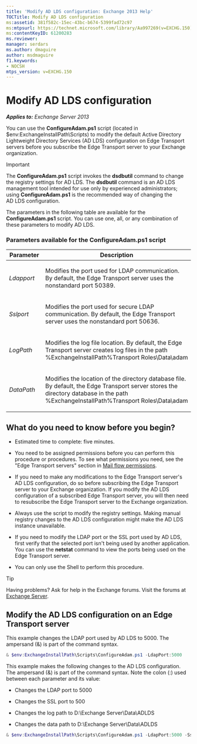 ```yaml
---
title: 'Modify AD LDS configuration: Exchange 2013 Help'
TOCTitle: Modify AD LDS configuration
ms:assetid: 381f582c-15ec-43bc-b674-5399fad72c97
ms:mtpsurl: https://technet.microsoft.com/library/Aa997269(v=EXCHG.150)
ms:contentKeyID: 61200283
ms.reviewer: 
manager: serdars
ms.author: dmaguire
author: msdmaguire
f1.keywords:
- NOCSH
mtps_version: v=EXCHG.150
---
```


# Modify AD LDS configuration

_**Applies to:** Exchange Server 2013_

You can use the **ConfigureAdam.ps1** script (located in $env:ExchangeInstallPath\\Scripts) to modify the default Active Directory Lightweight Directory Services (AD LDS) configuration on Edge Transport servers before you subscribe the Edge Transport server to your Exchange organization.

> [!IMPORTANT]
> The <STRONG>ConfigureAdam.ps1</STRONG> script invokes the <STRONG>dsdbutil</STRONG> command to change the registry settings for AD&nbsp;LDS. The <STRONG>dsdbutil</STRONG> command is an AD&nbsp;LDS management tool intended for use only by experienced administrators; using <STRONG>ConfigureAdam.ps1</STRONG> is the recommended way of changing the AD&nbsp;LDS configuration.

The parameters in the following table are available for the **ConfigureAdam.ps1** script. You can use one, all, or any combination of these parameters to modify AD LDS.

### Parameters available for the ConfigureAdam.ps1 script

<table>
<colgroup>
<col style="width: 50%" />
<col style="width: 50%" />
</colgroup>
<thead>
<tr class="header">
<th>Parameter</th>
<th>Description</th>
</tr>
</thead>
<tbody>
<tr class="odd">
<td><p><em>Ldapport</em></p></td>
<td><p>Modifies the port used for LDAP communication. By default, the Edge Transport server uses the nonstandard port 50389.</p></td>
</tr>
<tr class="even">
<td><p><em>Sslport</em></p></td>
<td><p>Modifies the port used for secure LDAP communication. By default, the Edge Transport server uses the nonstandard port 50636.</p></td>
</tr>
<tr class="odd">
<td><p><em>LogPath</em></p></td>
<td><p>Modifies the log file location. By default, the Edge Transport server creates log files in the path %ExchangeInstallPath%Transport Roles\Data\adam</p></td>
</tr>
<tr class="even">
<td><p><em>DataPath</em></p></td>
<td><p>Modifies the location of the directory database file. By default, the Edge Transport server stores the directory database in the path %ExchangeInstallPath%Transport Roles\Data\adam</p></td>
</tr>
</tbody>
</table>

## What do you need to know before you begin?

- Estimated time to complete: five minutes.

- You need to be assigned permissions before you can perform this procedure or procedures. To see what permissions you need, see the "Edge Transport servers" section in [Mail flow permissions](mail-flow-permissions-exchange-2013-help.md).

- If you need to make any modifications to the Edge Transport server's AD LDS configuration, do so before subscribing the Edge Transport server to your Exchange organization. If you modify the AD LDS configuration of a subscribed Edge Transport server, you will then need to resubscribe the Edge Transport server to the Exchange organization.

- Always use the script to modify the registry settings. Making manual registry changes to the AD LDS configuration might make the AD LDS instance unavailable.

- If you need to modify the LDAP port or the SSL port used by AD LDS, first verify that the selected port isn't being used by another application. You can use the **netstat** command to view the ports being used on the Edge Transport server.

- You can only use the Shell to perform this procedure.

> [!TIP]
> Having problems? Ask for help in the Exchange forums. Visit the forums at [Exchange Server](https://social.technet.microsoft.com/forums/office/home?category=exchangeserver).

## Modify the AD LDS configuration on an Edge Transport server

This example changes the LDAP port used by AD LDS to 5000. The ampersand (&) is part of the command syntax.

```powershell
& $env:ExchangeInstallPath\Scripts\ConfigureAdam.ps1 -LdapPort:5000
```

This example makes the following changes to the AD LDS configuration. The ampersand (&) is part of the command syntax. Note the colon (:) used between each parameter and its value:

- Changes the LDAP port to 5000

- Changes the SSL port to 500

- Changes the log path to D:\\Exchange Server\\Data\\ADLDS

- Changes the data path to D:\\Exchange Server\\Data\\ADLDS

```powershell
& $env:ExchangeInstallPath\Scripts\ConfigureAdam.ps1 -LdapPort:5000 -SslPort:5001 -LogPath:"D:\Exchange Server\Data\ADLDS" -DataPath:"D:\Exchange Server\Data\ADLDS"
```
